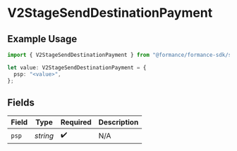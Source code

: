 # V2StageSendDestinationPayment

## Example Usage

```typescript
import { V2StageSendDestinationPayment } from "@formance/formance-sdk/sdk/models/shared";

let value: V2StageSendDestinationPayment = {
  psp: "<value>",
};
```

## Fields

| Field              | Type               | Required           | Description        |
| ------------------ | ------------------ | ------------------ | ------------------ |
| `psp`              | *string*           | :heavy_check_mark: | N/A                |
